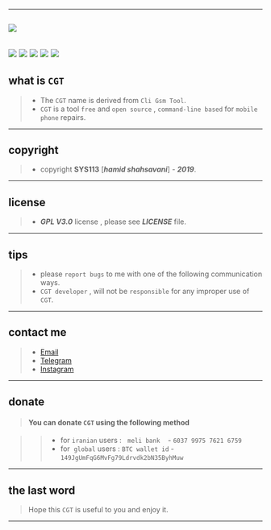 -------------------------------------------------------------------------------------------------------------------
![](https://github.com/sys113/CGT/blob/master/CGT.png)
-------------------------------------------------------------------------------------------------------------------
![](https://img.shields.io/github/stars/SYS113/CGT.svg)
![](https://img.shields.io/github/forks/SYS113/CGT.svg)
![](https://img.shields.io/github/tag/SYS113/CGT.svg)
![](https://img.shields.io/github/release/SYS113/CGT.svg)
![](https://img.shields.io/github/issues/SYS113/CGT.svg)
------------------------------------------------------------------------------------------------------------------
## what is `CGT`

> * The `CGT` name is derived from `Cli Gsm Tool`.<br />
> * `CGT` is a tool `free` and `open source` , `command-line based` for `mobile phone` repairs.
------------------------------------------------------------------------------------------------------------------
## copyright 

> * copyright __SYS113__ [**_hamid shahsavani_**] - **_2019_**.
------------------------------------------------------------------------------------------------------------------
## license 

> * **_GPL V3.0_** license , please see **_LICENSE_** file.
------------------------------------------------------------------------------------------------------------------
## tips 

> * please `report bugs` to me with one of the following communication ways.
> * `CGT developer` , will not be `responsible` for any improper use of `CGT`.

------------------------------------------------------------------------------------------------------------------
## contact me 

> * [Email](https://051.SYS113@gmail.com)
> * [Telegram](https://t.me/SYS113/)
> * [Instagram](https://instagram.com/sys113/)
------------------------------------------------------------------------------------------------------------------
## donate 

> #### You can donate `CGT` using the following method

> > * for `iranian` users :  &nbsp; `meli bank` &nbsp;&nbsp; - `6037 9975 7621 6759`
> > * for  &nbsp;`global`&nbsp;users : `BTC wallet id` - `149JgUmFqG6MvFg79Ldrvdk2bN35ByhMuw`
-------------------------------------------------------------------------------------------------------------------
## the last word 

> Hope this `CGT` is useful to you and enjoy it.
-------------------------------------------------------------------------------------------------------------------
